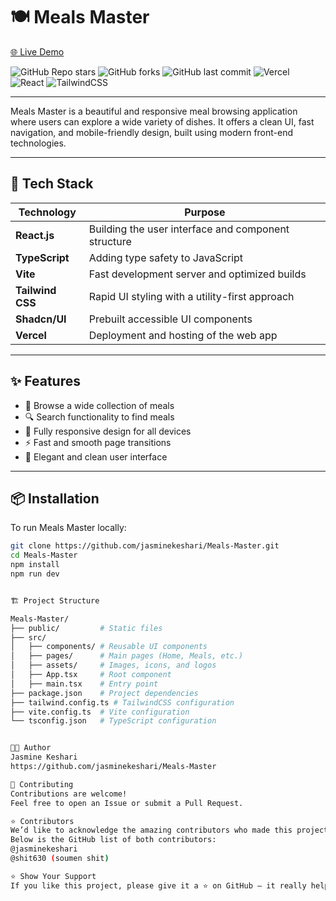 # 🍽️ Meals Master

[🌐 Live Demo](https://meals-master.vercel.app/)

![GitHub Repo stars](https://img.shields.io/github/stars/jasminekeshari/Meals-Master?style=social)
![GitHub forks](https://img.shields.io/github/forks/jasminekeshari/Meals-Master?style=social)
![GitHub last commit](https://img.shields.io/github/last-commit/jasminekeshari/Meals-Master)
![Vercel](https://img.shields.io/badge/Hosted%20on-Vercel-black?logo=vercel)
![React](https://img.shields.io/badge/Built%20with-React-blue?logo=react)
![TailwindCSS](https://img.shields.io/badge/Styled%20with-TailwindCSS-38b2ac?logo=tailwindcss)

---

Meals Master is a beautiful and responsive meal browsing application where users can explore a wide variety of dishes. It offers a clean UI, fast navigation, and mobile-friendly design, built using modern front-end technologies.

---

## 🚀 Tech Stack

| Technology        | Purpose                                              |
|--------------------|------------------------------------------------------|
| **React.js**        | Building the user interface and component structure |
| **TypeScript**      | Adding type safety to JavaScript                    |
| **Vite**            | Fast development server and optimized builds       |
| **Tailwind CSS**    | Rapid UI styling with a utility-first approach      |
| **Shadcn/UI**       | Prebuilt accessible UI components                   |
| **Vercel**          | Deployment and hosting of the web app               |

---

## ✨ Features

- 🥘 Browse a wide collection of meals
- 🔍 Search functionality to find meals
- 📱 Fully responsive design for all devices
- ⚡ Fast and smooth page transitions
- 🎨 Elegant and clean user interface

---

## 📦 Installation

To run Meals Master locally:

```bash
git clone https://github.com/jasminekeshari/Meals-Master.git
cd Meals-Master
npm install
npm run dev


🏗️ Project Structure

Meals-Master/
├── public/         # Static files
├── src/
│   ├── components/ # Reusable UI components
│   ├── pages/      # Main pages (Home, Meals, etc.)
│   ├── assets/     # Images, icons, and logos
│   ├── App.tsx     # Root component
│   ├── main.tsx    # Entry point
├── package.json    # Project dependencies
├── tailwind.config.ts # TailwindCSS configuration
├── vite.config.ts  # Vite configuration
└── tsconfig.json   # TypeScript configuration


👩‍💻 Author
Jasmine Keshari
https://github.com/jasminekeshari/Meals-Master

🙌 Contributing
Contributions are welcome!
Feel free to open an Issue or submit a Pull Request.

⭐ Contributors
We’d like to acknowledge the amazing contributors who made this project possible.
Below is the GitHub list of both contributors:
@jasminekeshari 
@shit630 (soumen shit)

⭐ Show Your Support
If you like this project, please give it a ⭐ on GitHub — it really helps!

